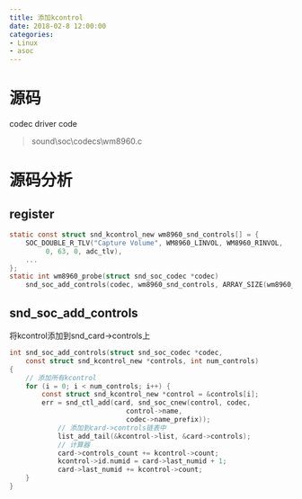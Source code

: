 ```yaml
---
title: 添加kcontrol
date: 2018-02-8 12:00:00
categories:
- Linux
- asoc
---
```

# 源码
codec driver code
> sound\soc\codecs\wm8960.c

# 源码分析
## register
```c
static const struct snd_kcontrol_new wm8960_snd_controls[] = {
	SOC_DOUBLE_R_TLV("Capture Volume", WM8960_LINVOL, WM8960_RINVOL,
		 0, 63, 0, adc_tlv),
  	...
};
static int wm8960_probe(struct snd_soc_codec *codec)
	snd_soc_add_controls(codec, wm8960_snd_controls, ARRAY_SIZE(wm8960_snd_controls));
```
<!--more-->
## snd_soc_add_controls
将kcontrol添加到snd_card->controls上
```c
int snd_soc_add_controls(struct snd_soc_codec *codec,
	const struct snd_kcontrol_new *controls, int num_controls)
{
	// 添加所有kcontrol
	for (i = 0; i < num_controls; i++) {
		const struct snd_kcontrol_new *control = &controls[i];
		err = snd_ctl_add(card, snd_soc_cnew(control, codec,
						     control->name,
						     codec->name_prefix));
      		// 添加到card->controls链表中
      		list_add_tail(&kcontrol->list, &card->controls);
      		// 计算器
      		card->controls_count += kcontrol->count;
			kcontrol->id.numid = card->last_numid + 1;
			card->last_numid += kcontrol->count;
	}
}
```
